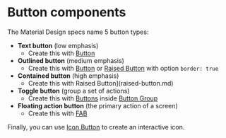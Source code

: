 # Button components

The Material Design specs name 5 button types:

* **Text button** (low emphasis)
  * Create this with [Button](button.md)
* **Outlined button** (medium emphasis)
  * Create this with [Button](button.md) or [Raised Button](raised-button.md) with option `border: true`
* **Contained button** (high emphasis)
  * Create this with Raised Button](raised-button.md)
* **Toggle button** (group a set of actions)
  * Create this with [Buttons](button.md) inside [Button Group](button-group.md)
* **Floating action button** (the primary action of a screen)
  * Create this with [FAB](fab.md)

Finally, you can use [Icon Button](icon-button.md) to create an interactive icon.
